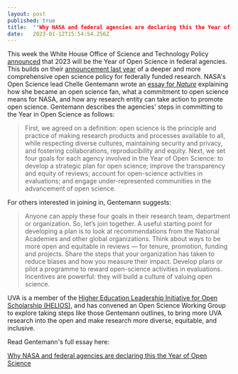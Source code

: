 ```yaml
---
layout: post 
published: true
title:  ""Why NASA and federal agencies are declaring this the Year of Open Science"" 
date:   2023-01-12T15:54:54.256Z 
---
```


This week the White House Office of Science and Technology Policy [announced](https://www.whitehouse.gov/ostp/news-updates/2023/01/11/fact-sheet-biden-harris-administration-announces-new-actions-to-advance-open-and-equitable-research/) that 2023 will be the Year of Open Science in federal agencies. This builds on their [announcement last year](https://www.whitehouse.gov/ostp/news-updates/2022/08/25/ostp-issues-guidance-to-make-federally-funded-research-freely-available-without-delay/) of a deeper and more comprehensive open science policy for federally funded research. NASA's Open Science lead Chelle Gentemann wrote an [essay for *Nature*](https://www.nature.com/articles/d41586-023-00019-y) explaining how she became an open science fan, what a commitment to open science means for NASA, and how any research entity can take action to promote open science. Gentemann describes the agencies' steps in committing to the Year in Open Science as follows:

> First, we agreed on a definition: open science is the principle and practice of making research products and processes available to all, while respecting diverse cultures, maintaining security and privacy, and fostering collaborations, reproducibility and equity. Next, we set four goals for each agency involved in the Year of Open Science: to develop a strategic plan for open science; improve the transparency and equity of reviews; account for open-science activities in evaluations; and engage under-represented communities in the advancement of open science.

For others interested in joining in, Gentemann suggests:

> Anyone can apply these four goals in their research team, department or organization. So, let’s join together. A useful starting point for developing a plan is to look at recommendations from the National Academies and other global organizations. Think about ways to be more open and equitable in reviews — for tenure, promotion, funding and projects. Share the steps that your organization has taken to reduce biases and how you measure their impact. Develop plans or pilot a programme to reward open-science activities in evaluations. Incentives are powerful: they will build a culture of valuing open science.

UVA is a member of the [Higher Education Leadership Initiative for Open Scholarship (HELIOS)](https://www.heliosopen.org), and has convened an Open Science Working Group to explore taking steps like those Gentemann outlines, to bring more UVA research into the open and make research more diverse, equitable, and inclusive.

Read Gentemann's full essay here: 

[Why NASA and federal agencies are declaring this the Year of Open Science](https://www.nature.com/articles/d41586-023-00019-y)
